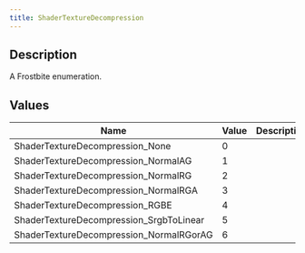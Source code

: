 ```yaml
---
title: ShaderTextureDecompression
---
```

## Description

A Frostbite enumeration.

## Values

| Name                                     | Value | Description |
| ---------------------------------------- | ----- | ----------- |
| ShaderTextureDecompression\_None         | 0     |             |
| ShaderTextureDecompression\_NormalAG     | 1     |             |
| ShaderTextureDecompression\_NormalRG     | 2     |             |
| ShaderTextureDecompression\_NormalRGA    | 3     |             |
| ShaderTextureDecompression\_RGBE         | 4     |             |
| ShaderTextureDecompression\_SrgbToLinear | 5     |             |
| ShaderTextureDecompression\_NormalRGorAG | 6     |             |
